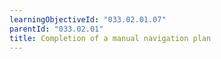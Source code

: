 ```yaml
---
learningObjectiveId: "033.02.01.07"
parentId: "033.02.01"
title: Completion of a manual navigation plan
---
```


